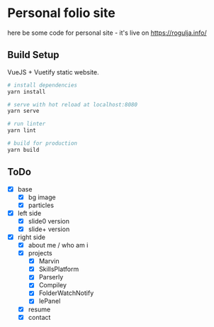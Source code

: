 # Personal folio site
here be some code for personal site - it's live on https://rogulja.info/

## Build Setup
VueJS + Vuetify static website.


```bash
# install dependencies
yarn install

# serve with hot reload at localhost:8080
yarn serve

# run linter
yarn lint

# build for production
yarn build
```

## ToDo
- [x] base
  - [x] bg image
  - [x] particles
- [x] left side
  - [x] slide0 version
  - [x] slide+ version
- [x] right side
  - [x] about me / who am i
  - [x] projects
    - [x] Marvin
    - [x] SkillsPlatform
    - [x] Parserly
    - [x] Compiley
    - [x] FolderWatchNotify
    - [x] lePanel
  - [x] resume
  - [x] contact
